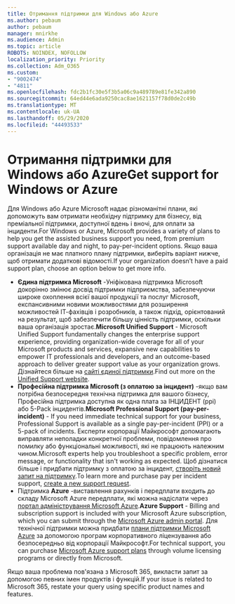 ```yaml
---
title: Отримання підтримки для Windows або Azure
ms.author: pebaum
author: pebaum
manager: mnirkhe
ms.audience: Admin
ms.topic: article
ROBOTS: NOINDEX, NOFOLLOW
localization_priority: Priority
ms.collection: Adm_O365
ms.custom:
- "9002474"
- "4811"
ms.openlocfilehash: fdc2b1fc30e5f3b5a06c9a489789e81fe342a890
ms.sourcegitcommit: 64ed44e6ada9250cac8ae1621157f78d0de2c49b
ms.translationtype: MT
ms.contentlocale: uk-UA
ms.lasthandoff: 05/29/2020
ms.locfileid: "44493533"
---
```

# <a name="get-support-for-windows-or-azure"></a><span data-ttu-id="f87d7-102">Отримання підтримки для Windows або Azure</span><span class="sxs-lookup"><span data-stu-id="f87d7-102">Get support for Windows or Azure</span></span>

<span data-ttu-id="f87d7-103">Для Windows або Azure Microsoft надає різноманітні плани, які допоможуть вам отримати необхідну підтримку для бізнесу, від преміальної підтримки, доступної вдень і вночі, для оплати за інциденти.</span><span class="sxs-lookup"><span data-stu-id="f87d7-103">For Windows or Azure, Microsoft provides a variety of plans to help you get the assisted business support you need, from premium support available day and night, to pay-per-incident options.</span></span> <span data-ttu-id="f87d7-104">Якщо ваша організація не має платного плану підтримки, виберіть варіант нижче, щоб отримати додаткові відомості.</span><span class="sxs-lookup"><span data-stu-id="f87d7-104">If your organization doesn’t have a paid support plan, choose an option below to get more info.</span></span>

- <span data-ttu-id="f87d7-105">**Єдина підтримка Microsoft** -Уніфікована підтримка Microsoft докорінно змінює досвід підтримки підприємства, забезпечуючи широке охоплення всієї вашої продукції та послуг Microsoft, експансивними новими можливостями для розширення можливостей ІТ-фахівців і розробників, а також підхід, орієнтований на результат, щоб забезпечити більшу цінність підтримки, оскільки ваша організація зростає.</span><span class="sxs-lookup"><span data-stu-id="f87d7-105">**Microsoft Unified Support** - Microsoft Unified Support fundamentally changes the enterprise support experience, providing organization-wide coverage for all of your Microsoft products and services, expansive new capabilities to empower IT professionals and developers, and an outcome-based approach to deliver greater support value as your organization grows.</span></span> <span data-ttu-id="f87d7-106">Дізнайтеся більше на [сайті єдиної підтримки](https://aka.ms/unified-support).</span><span class="sxs-lookup"><span data-stu-id="f87d7-106">Find out more on the [Unified Support website](https://aka.ms/unified-support).</span></span>
- <span data-ttu-id="f87d7-107">**Професійна підтримка Microsoft (з оплатою за інцидент)** -якщо вам потрібна безпосередня технічна підтримка для вашого бізнесу, Професійна підтримка доступна як одна плата за ІНЦИДЕНТ (ppi) або 5-Pack інцидентів.</span><span class="sxs-lookup"><span data-stu-id="f87d7-107">**Microsoft Professional Support (pay-per-incident)** - If you need immediate technical support for your business, Professional Support is available as a single pay-per-incident (PPI) or a 5-pack of incidents.</span></span> <span data-ttu-id="f87d7-108">Експерти корпорації Майкрософт допомагають виправляти неполадки конкретної проблеми, повідомлення про помилку або функціональні можливості, які не працюють належним чином.</span><span class="sxs-lookup"><span data-stu-id="f87d7-108">Microsoft experts help you troubleshoot a specific problem, error message, or functionality that isn't working as expected.</span></span> <span data-ttu-id="f87d7-109">Щоб дізнатися більше і придбати підтримку з оплатою за інцидент, [створіть новий запит на підтримку](https://support.microsoft.com/supportforbusiness/productselection).</span><span class="sxs-lookup"><span data-stu-id="f87d7-109">To learn more and purchase pay per incident support, [create a new support request](https://support.microsoft.com/supportforbusiness/productselection).</span></span>
- <span data-ttu-id="f87d7-110">Підтримка **Azure** -виставлення рахунків і передплати входить до складу Microsoft Azure передплати, які можна надіслати через [портал адміністрування Microsoft Azure](https://portal.azure.com/).</span><span class="sxs-lookup"><span data-stu-id="f87d7-110">**Azure Support** - Billing and subscription support is included with your Microsoft Azure subscription, which you can submit through the [Microsoft Azure admin portal](https://portal.azure.com/).</span></span> <span data-ttu-id="f87d7-111">Для технічної підтримки можна придбати [плани підтримки Microsoft Azure](https://azure.microsoft.com/support/plans/) за допомогою програм корпоративного ліцензування або безпосередньо від корпорації Майкрософт.</span><span class="sxs-lookup"><span data-stu-id="f87d7-111">For technical support, you can purchase [Microsoft Azure support plans](https://azure.microsoft.com/support/plans/) through volume licensing programs or directly from Microsoft.</span></span>

<span data-ttu-id="f87d7-112">Якщо ваша проблема пов'язана з Microsoft 365, викласти запит за допомогою певних імен продуктів і функцій.</span><span class="sxs-lookup"><span data-stu-id="f87d7-112">If your issue is related to Microsoft 365, restate your query using specific product names and features.</span></span>
